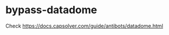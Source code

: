 # bypass-datadome
Check https://docs.capsolver.com/guide/antibots/datadome.html
                                                                     